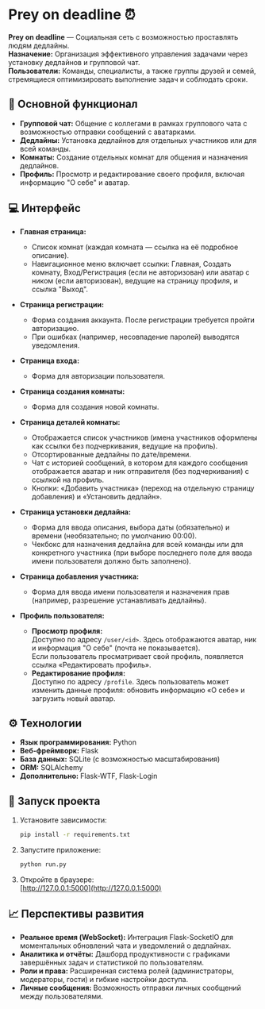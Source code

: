 # Prey on deadline ⏰

**Prey on deadline** — Социальная сеть с возможностью проставлять людям дедлайны.\
**Назначение:** Организация эффективного управления задачами через установку дедлайнов и групповой чат.\
**Пользователи:** Команды, специалисты, а также группы друзей и семей, стремящиеся оптимизировать выполнение задач и соблюдать сроки.

## 📝 Основной функционал

- **Групповой чат:** Общение с коллегами в рамках группового чата с возможностью отправки сообщений с аватарками.
- **Дедлайны:** Установка дедлайнов для отдельных участников или для всей команды.
- **Комнаты:** Создание отдельных комнат для общения и назначения дедлайнов.
- **Профиль:** Просмотр и редактирование своего профиля, включая информацию "О себе" и аватар.

## 💻 Интерфейс

- **Главная страница:**

  - Список комнат (каждая комната — ссылка на её подробное описание).
  - Навигационное меню включает ссылки: Главная, Создать комнату, Вход/Регистрация (если не авторизован) или аватар с ником (если авторизован), ведущие на страницу профиля, и ссылка "Выход".

- **Страница регистрации:**

  - Форма создания аккаунта. После регистрации требуется пройти авторизацию.
  - При ошибках (например, несовпадение паролей) выводятся уведомления.

- **Страница входа:**

  - Форма для авторизации пользователя.

- **Страница создания комнаты:**

  - Форма для создания новой комнаты.

- **Страница деталей комнаты:**

  - Отображается список участников (имена участников оформлены как ссылки без подчеркивания, ведущие на профиль).
  - Отсортированные дедлайны по дате/времени.
  - Чат с историей сообщений, в котором для каждого сообщения отображается аватар и ник отправителя (без подчеркивания) с ссылкой на профиль.
  - Кнопки: «Добавить участника» (переход на отдельную страницу добавления) и «Установить дедлайн».

- **Страница установки дедлайна:**

  - Форма для ввода описания, выбора даты (обязательно) и времени (необязательно; по умолчанию 00:00).
  - Чекбокс для назначения дедлайна для всей команды или для конкретного участника (при выборе последнего поле для ввода имени пользователя должно быть заполнено).

- **Страница добавления участника:**

  - Форма для ввода имени пользователя и назначения прав (например, разрешение устанавливать дедлайны).

- **Профиль пользователя:**

  - **Просмотр профиля:**\
    Доступно по адресу `/user/<id>`. Здесь отображаются аватар, ник и информация "О себе" (почта не показывается).\
    Если пользователь просматривает свой профиль, появляется ссылка «Редактировать профиль».
  - **Редактирование профиля:**\
    Доступно по адресу `/profile`. Здесь пользователь может изменить данные профиля: обновить информацию «О себе» и загрузить новый аватар.

## ⚙️ Технологии

- **Язык программирования:** Python
- **Веб-фреймворк:** Flask
- **База данных:** SQLite (с возможностью масштабирования)
- **ORM:** SQLAlchemy
- **Дополнительно:** Flask-WTF, Flask-Login

## 🚀 Запуск проекта

1. Установите зависимости:
   ```bash
   pip install -r requirements.txt
   ```
2. Запустите приложение:
   ```bash
   python run.py
   ```
3. Откройте в браузере:\
   [http://127.0.0.1:5000](http://127.0.0.1:5000)

## 📈 Перспективы развития

- **Реальное время (WebSocket):** Интеграция Flask-SocketIO для моментальных обновлений чата и уведомлений о дедлайнах.
- **Аналитика и отчёты:** Дашборд продуктивности с графиками завершённых задач и статистикой по пользователям.
- **Роли и права:** Расширенная система ролей (администраторы, модераторы, гости) и гибкие настройки доступа.
- **Личные сообщения:** Возможность отправки личных сообщений между пользователями.
